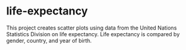 # life-expectancy
This project creates scatter plots using data from the United Nations Statistics Division on life expectancy. Life expectancy is compared by gender, country, and year of birth.
